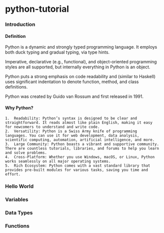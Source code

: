 # python-tutorial
### Introduction

#### Definition
Python is a dynamic and strongly typed programming language. It employs both duck typing and gradual typing, via type hints.

Imperative, declarative (e.g., functional), and object-oriented programming styles are all supported, but internally everything in Python is an object.

Python puts a strong emphasis on code readability and (similar to Haskell) uses significant indentation to denote function, method, and class definitions.

Python was created by Guido van Rossum and first released in 1991.

#### Why Python?

	1.	Readability: Python’s syntax is designed to be clear and straightforward. It reads almost like plain English, making it easy for newcomers to understand and write code.
	2.	Versatility: Python is a Swiss Army knife of programming languages. You can use it for web development, data analysis, scientific computing, automation, artificial intelligence, and more.
	3.	Large Community: Python boasts a vibrant and supportive community. There are countless tutorials, libraries, and forums to help you learn and solve problems.
	4.	Cross-Platform: Whether you use Windows, macOS, or Linux, Python works seamlessly on all major operating systems.
	5.	Rich Ecosystem: Python comes with a vast standard library that provides pre-built modules for various tasks, saving you time and effort.

### Hello World
### Variables
### Data Types
### Functions

